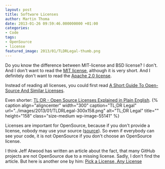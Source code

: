 ```yaml
---
layout: post
title: Software Licenses
author: Martin Thoma
date: 2013-01-26 09:59:46.000000000 +01:00
categories:
- Code
tags:
- OpenSource
- license
featured_image: 2013/01/TLDRLegal-thumb.png
---
```

Do you know the difference between MIT-license and BSD license? I don't. And I don't want to read the <a href="http://en.wikipedia.org/wiki/MIT_License">MIT license</a>, although it is very short. And I definitely don't want to read the <a href="http://directory.fsf.org/wiki/License:Apache2.0">Apache 2.0 license</a>.

Instead of reading all licenses, you could first read <a href="http://www.smashingmagazine.com/2010/03/24/a-short-guide-to-open-source-and-similar-licenses/">A Short Guide To Open-Source And Similar Licenses</a>.

Even shorter: <a href="http://www.tldrlegal.com/">TL;DR - Open Source Licenses Explained in Plain English</a>.
{% caption align="aligncenter" width="300" caption="TL;DR Legal" url="../images/2013/01/TLDRLegal-300x158.png" alt="TL;DR Legal" title="" height="158" class="size-medium wp-image-55141" %}

Licenses are important for OpenSource, because if you don't provide a license, nobody may use your source (<a href="http://stackoverflow.com/a/13669816/562769">source</a>). So even if everybody can see your code, it is not OpenSource if you don't choose an OpenSource license.

I think Jeff Atwood has written an article about the fact, that many GitHub projects are not OpenSource due to a missing license. Sadly, I don't find the article. But here is another one by him: <a href="http://www.codinghorror.com/blog/2007/04/pick-a-license-any-license.html">Pick a License, Any License</a>
